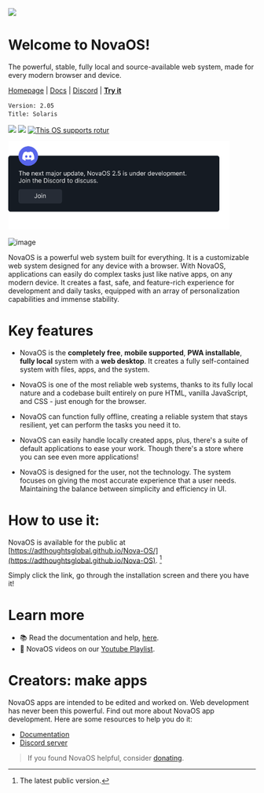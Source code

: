 <img height="55" src="https://github.com/user-attachments/assets/928feace-3086-413a-8376-2f131c3e2f91"/>

# Welcome to NovaOS!
The powerful, stable, fully local and source-available web system, made for every modern browser and device.

[Homepage](https://adthoughtsglobal.github.io/NovaOS/) | [Docs](https://novaos.gitbook.io/novaos-docs) | [Discord](https://discord.gg/atkqbwEQU8) | [**Try it**](https://github.com/adthoughtsglobal/Nova-OS?tab=readme-ov-file#how-do-i-access)

```txt
Version: 2.05
Title: Solaris
```

<img height="20" src="https://img.shields.io/github/languages/count/adthoughtsglobal/Nova-OS"/> <img height="20" src="https://img.shields.io/github/last-commit/adthoughtsglobal/Nova-dev-repl-rl"/> <a href="https://rotur.dev"><img src="https://rotur.dev/rotur%20badge.png" height="20" alt="This OS supports rotur"></a>

<a href="https://discord.gg/atkqbwEQU8"> <img src="assets/discordjoin.png" height="180"> </a>

![image](https://github.com/user-attachments/assets/47978665-d2d2-4256-b784-da7eb43397b1)

NovaOS is a powerful web system built for everything. It is a customizable web system designed for any device with a browser. With NovaOS, applications can easily do complex tasks just like native apps, on any modern device. It creates a fast, safe, and feature-rich experience for development and daily tasks, equipped with an array of personalization capabilities and immense stability.

# Key features
- NovaOS is the **completely free**, **mobile supported**, **PWA installable**, **fully local** system with a **web desktop**. It creates a fully self-contained system with files, apps, and the system.

- NovaOS is one of the most reliable web systems, thanks to its fully local nature and a codebase built entirely on pure HTML, vanilla JavaScript, and CSS - just enough for the browser.

- NovaOS can function fully offline, creating a reliable system that stays resilient, yet can perform the tasks you need it to.

- NovaOS can easily handle locally created apps, plus, there's a suite of default applications to ease your work. Though there's a store where you can see even more applications!

- NovaOS is designed for the user, not the technology. The system focuses on giving the most accurate experience that a user needs. Maintaining the balance between simplicity and efficiency in UI.

# How to use it:
NovaOS is available for the public at [https://adthoughtsglobal.github.io/Nova-OS/](https://adthoughtsglobal.github.io/Nova-OS). [^1]

Simply click the link, go through the installation screen and there you have it!

# Learn more
- 📚 Read the documentation and help, [here](https://novaos.gitbook.io/main).
- 🤔 NovaOS videos on our [Youtube Playlist](https://www.youtube.com/watch?v=o3Xr6DHxcFo&list=PLVY7raF48Kj5cBsNIvvta5dTCleSSgQa-).

# Creators: make apps
NovaOS apps are intended to be edited and worked on. Web development has never been this powerful. Find out more about NovaOS app development. Here are some resources to help you do it:
- [Documentation](https://novaos.gitbook.io/main)
- [Discord server](https://discord.gg/atkqbwEQU8)

> If you found NovaOS helpful, consider [donating](https://adthoughtsglobal.github.io/screens/donate.html).

[^1]: The latest public version.
[^2]: Quotes are personal perspectives of users.
[^3]: It must be initially loaded with internet, and the offline setting must be turned on for this feature to work.
